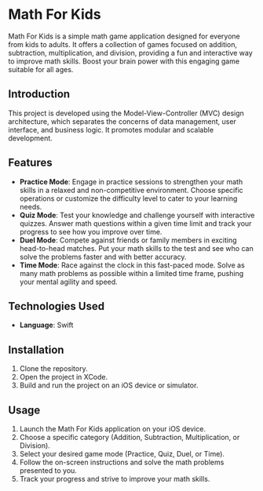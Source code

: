 # Math For Kids

Math For Kids is a simple math game application designed for everyone from kids to adults. It offers a collection of games focused on addition, subtraction, multiplication, and division, providing a fun and interactive way to improve math skills. Boost your brain power with this engaging game suitable for all ages.

## Introduction

This project is developed using the Model-View-Controller (MVC) design architecture, which separates the concerns of data management, user interface, and business logic. It promotes modular and scalable development.

## Features

- **Practice Mode**: Engage in practice sessions to strengthen your math skills in a relaxed and non-competitive environment. Choose specific operations or customize the difficulty level to cater to your learning needs.
- **Quiz Mode**: Test your knowledge and challenge yourself with interactive quizzes. Answer math questions within a given time limit and track your progress to see how you improve over time. 
- **Duel Mode**: Compete against friends or family members in exciting head-to-head matches. Put your math skills to the test and see who can solve the problems faster and with better accuracy. 
- **Time Mode**: Race against the clock in this fast-paced mode. Solve as many math problems as possible within a limited time frame, pushing your mental agility and speed.

## Technologies Used

- **Language**: Swift

## Installation

1. Clone the repository.
2. Open the project in XCode.
3. Build and run the project on an iOS device or simulator.

## Usage

1. Launch the Math For Kids application on your iOS device. 
2. Choose a specific category (Addition, Subtraction, Multiplication, or Division). 
3. Select your desired game mode (Practice, Quiz, Duel, or Time). 
4. Follow the on-screen instructions and solve the math problems presented to you. 
5. Track your progress and strive to improve your math skills.
